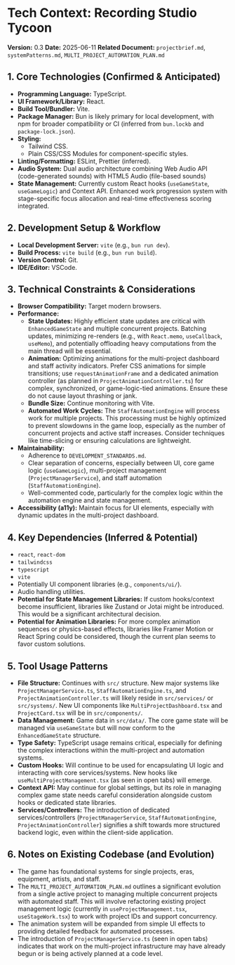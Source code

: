 # Tech Context: Recording Studio Tycoon

**Version:** 0.3
**Date:** 2025-06-11
**Related Document:** `projectbrief.md`, `systemPatterns.md`, `MULTI_PROJECT_AUTOMATION_PLAN.md`

## 1. Core Technologies (Confirmed & Anticipated)

*   **Programming Language:** TypeScript.
*   **UI Framework/Library:** React.
*   **Build Tool/Bundler:** Vite.
*   **Package Manager:** Bun is likely primary for local development, with npm for broader compatibility or CI (inferred from `bun.lockb` and `package-lock.json`).
*   **Styling:**
    *   Tailwind CSS.
    *   Plain CSS/CSS Modules for component-specific styles.
*   **Linting/Formatting:** ESLint, Prettier (inferred).
*   **Audio System:** Dual audio architecture combining Web Audio API (code-generated sounds) with HTML5 Audio (file-based sounds)
*   **State Management:** Currently custom React hooks (`useGameState`, `useGameLogic`) and Context API. Enhanced work progression system with stage-specific focus allocation and real-time effectiveness scoring integrated.

## 2. Development Setup & Workflow

*   **Local Development Server:** `vite` (e.g., `bun run dev`).
*   **Build Process:** `vite build` (e.g., `bun run build`).
*   **Version Control:** Git.
*   **IDE/Editor:** VSCode.

## 3. Technical Constraints & Considerations

*   **Browser Compatibility:** Target modern browsers.
*   **Performance:**
    *   **State Updates:** Highly efficient state updates are critical with `EnhancedGameState` and multiple concurrent projects. Batching updates, minimizing re-renders (e.g., with `React.memo`, `useCallback`, `useMemo`), and potentially offloading heavy computations from the main thread will be essential.
    *   **Animation:** Optimizing animations for the multi-project dashboard and staff activity indicators. Prefer CSS animations for simple transitions; use `requestAnimationFrame` and a dedicated animation controller (as planned in `ProjectAnimationController.ts`) for complex, synchronized, or game-logic-tied animations. Ensure these do not cause layout thrashing or jank.
    *   **Bundle Size:** Continue monitoring with Vite.
    *   **Automated Work Cycles:** The `StaffAutomationEngine` will process work for multiple projects. This processing must be highly optimized to prevent slowdowns in the game loop, especially as the number of concurrent projects and active staff increases. Consider techniques like time-slicing or ensuring calculations are lightweight.
*   **Maintainability:**
    *   Adherence to `DEVELOPMENT_STANDARDS.md`.
    *   Clear separation of concerns, especially between UI, core game logic (`useGameLogic`), multi-project management (`ProjectManagerService`), and staff automation (`StaffAutomationEngine`).
    *   Well-commented code, particularly for the complex logic within the automation engine and state management.
*   **Accessibility (a11y):** Maintain focus for UI elements, especially with dynamic updates in the multi-project dashboard.

## 4. Key Dependencies (Inferred & Potential)

*   `react`, `react-dom`
*   `tailwindcss`
*   `typescript`
*   `vite`
*   Potentially UI component libraries (e.g., `components/ui/`).
*   Audio handling utilities.
*   **Potential for State Management Libraries:** If custom hooks/context become insufficient, libraries like Zustand or Jotai might be introduced. This would be a significant architectural decision.
*   **Potential for Animation Libraries:** For more complex animation sequences or physics-based effects, libraries like Framer Motion or React Spring could be considered, though the current plan seems to favor custom solutions.

## 5. Tool Usage Patterns

*   **File Structure:** Continues with `src/` structure. New major systems like `ProjectManagerService.ts`, `StaffAutomationEngine.ts`, and `ProjectAnimationController.ts` will likely reside in `src/services/` or `src/systems/`. New UI components like `MultiProjectDashboard.tsx` and `ProjectCard.tsx` will be in `src/components/`.
*   **Data Management:** Game data in `src/data/`. The core game state will be managed via `useGameState` but will now conform to the `EnhancedGameState` structure.
*   **Type Safety:** TypeScript usage remains critical, especially for defining the complex interactions within the multi-project and automation systems.
*   **Custom Hooks:** Will continue to be used for encapsulating UI logic and interacting with core services/systems. New hooks like `useMultiProjectManagement.tsx` (as seen in open tabs) will emerge.
*   **Context API:** May continue for global settings, but its role in managing complex game state needs careful consideration alongside custom hooks or dedicated state libraries.
*   **Services/Controllers:** The introduction of dedicated services/controllers (`ProjectManagerService`, `StaffAutomationEngine`, `ProjectAnimationController`) signifies a shift towards more structured backend logic, even within the client-side application.

## 6. Notes on Existing Codebase (and Evolution)

*   The game has foundational systems for single projects, eras, equipment, artists, and staff.
*   The `MULTI_PROJECT_AUTOMATION_PLAN.md` outlines a significant evolution from a single active project to managing multiple concurrent projects with automated staff. This will involve refactoring existing project management logic (currently in `useProjectManagement.tsx`, `useStageWork.tsx`) to work with project IDs and support concurrency.
*   The animation system will be expanded from simple UI effects to providing detailed feedback for automated processes.
*   The introduction of `ProjectManagerService.ts` (seen in open tabs) indicates that work on the multi-project infrastructure may have already begun or is being actively planned at a code level.
